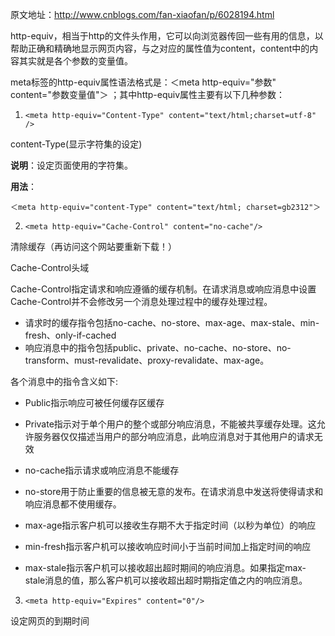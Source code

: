 原文地址：http://www.cnblogs.com/fan-xiaofan/p/6028194.html

http-equiv，相当于http的文件头作用，它可以向浏览器传回一些有用的信息，以帮助正确和精确地显示网页内容，与之对应的属性值为content，content中的内容其实就是各个参数的变量值。

meta标签的http-equiv属性语法格式是：＜meta http-equiv="参数" content="参数变量值"＞ ；其中http-equiv属性主要有以下几种参数：

1. `<meta http-equiv="Content-Type" content="text/html;charset=utf-8" />`

  content-Type(显示字符集的设定) 
  
  **说明**：设定页面使用的字符集。 
  
  **用法**：
```
＜meta http-equiv="content-Type" content="text/html; charset=gb2312"＞
```

2. `<meta http-equiv="Cache-Control" content="no-cache"/>`

清除缓存（再访问这个网站要重新下载！）

Cache-Control头域

Cache-Control指定请求和响应遵循的缓存机制。在请求消息或响应消息中设置Cache-Control并不会修改另一个消息处理过程中的缓存处理过程。

* 请求时的缓存指令包括no-cache、no-store、max-age、max-stale、min-fresh、only-if-cached
* 响应消息中的指令包括public、private、no-cache、no-store、no-transform、must-revalidate、proxy-revalidate、max-age。

各个消息中的指令含义如下:

* Public指示响应可被任何缓存区缓存

* Private指示对于单个用户的整个或部分响应消息，不能被共享缓存处理。这允许服务器仅仅描述当用户的部分响应消息，此响应消息对于其他用户的请求无效

* no-cache指示请求或响应消息不能缓存

* no-store用于防止重要的信息被无意的发布。在请求消息中发送将使得请求和响应消息都不使用缓存。

* max-age指示客户机可以接收生存期不大于指定时间（以秒为单位）的响应

* min-fresh指示客户机可以接收响应时间小于当前时间加上指定时间的响应

* max-stale指示客户机可以接收超出超时期间的响应消息。如果指定max-stale消息的值，那么客户机可以接收超出超时期指定值之内的响应消息。

3. `<meta http-equiv="Expires" content="0"/>`

设定网页的到期时间

